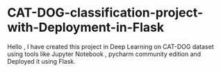 # CAT-DOG-classification-project-with-Deployment-in-Flask

Hello ,
I have created this project in Deep Learning on CAT-DOG dataset using tools like Jupyter Notebook , pycharm community edition and Deployed it using Flask.
